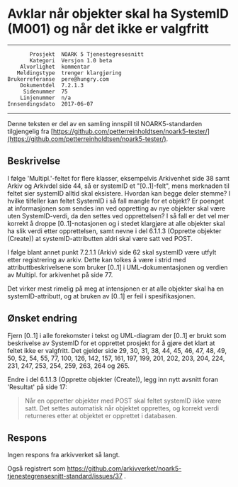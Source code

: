 Avklar når objekter skal ha SystemID (M001) og når det ikke er valgfritt
========================================================================

 ------------------  ---------------------------------
           Prosjekt  NOARK 5 Tjenestegresesnitt
           Kategori  Versjon 1.0 beta
        Alvorlighet  kommentar
       Meldingstype  trenger klargjøring
    Brukerreferanse  pere@hungry.com
        Dokumentdel  7.2.1.3
         Sidenummer  75
        Linjenummer  n/a
    Innsendingsdato  2017-06-07
 ------------------  ---------------------------------

Denne teksten er del av en samling innspill til NOARK5-standarden
tilgjengelig fra
[https://github.com/petterreinholdtsen/noark5-tester/](https://github.com/petterreinholdtsen/noark5-tester/).

Beskrivelse
-----------

I følge 'Multipl.'-feltet for flere klasser, eksempelvis Arkivenhet
side 38 samt Arkiv og Arkivdel side 44, så er systemID et
"[0..1]-felt", mens merknaden til feltet sier systemID alltid skal
eksistere.  Hvordan kan begge deler stemme?  I hvilke tilfeller kan
feltet SystemID i så fall mangle for et objekt?  Er poenget at
informasjonen som sendes inn ved oppretting av nye objekter skal være
uten SystemID-verdi, da den settes ved opprettelsen?  I så fall er det
vel mer korrekt å droppe [0..1]-notasjonen og i stedet klargjøre at
alle objekter skal ha slik verdi etter opprettelsen, samt nevne i del
6.1.1.3 (Opprette objekter (Create)) at systemID-attributten aldri
skal være satt ved POST.

I følge blant annet punkt 7.2.1.1 (Arkiv) side 62 skal systemID være
utfylt etter registrering av arkiv.  Dette kan tolkes å være i strid
med attributtbeskrivelsene som bruker [0..1] i UML-dokumentasjonen og
verdien av Multipl. for arkivenhet på side 77.

Det virker mest rimelig på meg at intensjonen er at alle objekter skal
ha en systemID-attributt, og at bruken av [0..1] er feil i
spesifikasjonen.

Ønsket endring
--------------

Fjern [0..1] i alle forekomster i tekst og UML-diagram der [0..1] er
brukt som beskrivelse av SystemID for et opprettet prosjekt for å
gjøre det klart at feltet ikke er valgfritt.  Det gjelder side 29, 30,
31, 38, 44, 45, 46, 47, 48, 49, 50, 52, 54, 55, 77, 100, 126, 142,
157, 161, 197, 199, 201, 202, 203, 204, 224, 231, 247, 253, 254, 259,
263, 264 og 265.

Endre i del 6.1.1.3 (Opprette objekter (Create)), legg inn nytt
avsnitt foran 'Resultat' på side 17:

> Når en oppretter objekter med POST skal feltet systemID ikke være
> satt.  Det settes automatisk når objektet opprettes, og korrekt
> verdi returneres etter at objektet er opprettet i databasen.

Respons
-------

Ingen respons fra arkivverket så langt.

Også registrert som
https://github.com/arkivverket/noark5-tjenestegrensesnitt-standard/issues/37 .
